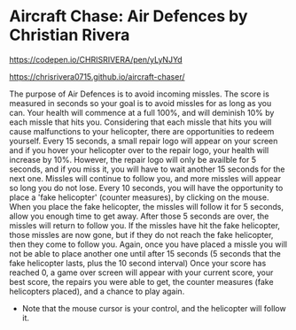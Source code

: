 # Aircraft Chase: Air Defences by Christian Rivera

https://codepen.io/CHRISRIVERA/pen/yLyNJYd

https://chrisrivera0715.github.io/aircraft-chaser/

The purpose of Air Defences is to avoid incoming missles. The score is measured in seconds so your goal is to avoid missles for as long as you can. Your health will commence at a full 100%, and will deminish 10% by each missle that hits you. Considering that each missle that hits you will cause malfunctions to your helicopter, there are opportunities to redeem yourself. Every 15 seconds, a small repair logo will appear on your screen and if you hover your helicopter over to the repair logo, your health will increase by 10%. However, the repair logo will only be availble for 5 seconds, and if you miss it, you will have to wait another 15 seconds for the next one. 
Missles will continue to follow you, and more missles will appear so long you do not lose. Every 10 seconds, you will have the opportunity to place a 'fake helicopter' (counter measures), by clicking on the mouse. When you place the fake helicopter, the missles will follow it for 5 seconds, allow you enough time to get away. After those 5 seconds are over, the missles will return to follow you. If the missles have hit the fake helicopter, those missles are now gone, but if they do not reach the fake helicopter, then they come to follow you. Again, once you have placed a missle you will not be able to place another one until after 15 seconds (5 seconds that the fake helicopter lasts, plus the 10 second interval)
Once your score has reached 0, a game over screen will appear with your current score, your best score, the repairs you were able to get, the counter measures (fake helicopters placed), and a chance to play again. 


* Note that the mouse cursor is your control, and the helicopter will follow it. 
